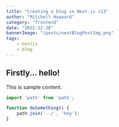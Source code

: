 ```yaml
---
title: "Creating a blog in Next.js v13"
author: "Mitchell Hayward"
category: "frontend"
date: "2022-12-28"
bannerImage: "/posts/nextBlogPostImg.png"
tags:
    - nextjs
    - blog
---
```


## Firstly... hello!

This is sample content.

```javascript
import 'path' from 'path';

function doSomething() {
    path.join('../', 'hey');
}
```